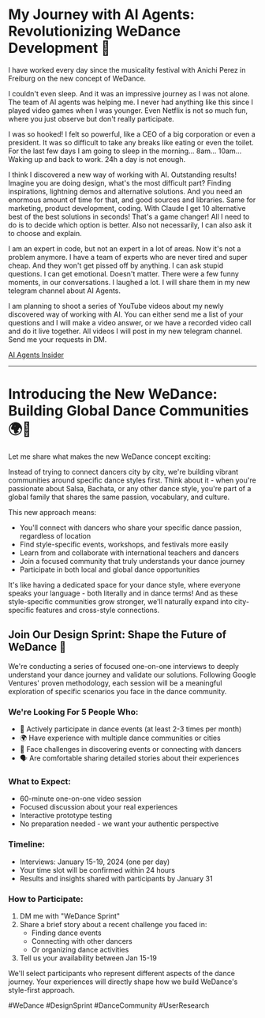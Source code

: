 # My Journey with AI Agents: Revolutionizing WeDance Development 🚀

I have worked every day since the musicality festival with Anichi Perez in Freiburg on the new concept of WeDance.

I couldn't even sleep. And it was an impressive journey as I was not alone. The team of AI agents was helping me. I never had anything like this since I played video games when I was younger. Even Netflix is not so much fun, where you just observe but don't really participate.

I was so hooked! I felt so powerful, like a CEO of a big corporation or even a president. It was so difficult to take any breaks like eating or even the toilet. For the last few days I am going to sleep in the morning... 8am... 10am... Waking up and back to work. 24h a day is not enough.

I think I discovered a new way of working with AI. Outstanding results! Imagine you are doing design, what's the most difficult part? Finding inspirations, lightning demos and alternative solutions. And you need an enormous amount of time for that, and good sources and libraries. Same for marketing, product development, coding. With Claude I get 10 alternative best of the best solutions in seconds! That's a game changer! All I need to do is to decide which option is better. Also not necessarily, I can also ask it to choose and explain.

I am an expert in code, but not an expert in a lot of areas. Now it's not a problem anymore. I have a team of experts who are never tired and super cheap. And they won't get pissed off by anything. I can ask stupid questions. I can get emotional. Doesn't matter. There were a few funny moments, in our conversations. I laughed a lot. I will share them in my new telegram channel about AI Agents.

I am planning to shoot a series of YouTube videos about my newly discovered way of working with AI. You can either send me a list of your questions and I will make a video answer, or we have a recorded video call and do it live together. All videos I will post in my new telegram channel. Send me your requests in DM.

[AI Agents Insider](https://t.me/AIAgentsInsider)

---

# Introducing the New WeDance: Building Global Dance Communities 🌍💃

Let me share what makes the new WeDance concept exciting:

Instead of trying to connect dancers city by city, we're building vibrant communities around specific dance styles first. Think about it - when you're passionate about Salsa, Bachata, or any other dance style, you're part of a global family that shares the same passion, vocabulary, and culture.

This new approach means:

- You'll connect with dancers who share your specific dance passion, regardless of location
- Find style-specific events, workshops, and festivals more easily
- Learn from and collaborate with international teachers and dancers
- Join a focused community that truly understands your dance journey
- Participate in both local and global dance opportunities

It's like having a dedicated space for your dance style, where everyone speaks your language - both literally and in dance terms! And as these style-specific communities grow stronger, we'll naturally expand into city-specific features and cross-style connections.

## Join Our Design Sprint: Shape the Future of WeDance 🌟

We're conducting a series of focused one-on-one interviews to deeply understand your dance journey and validate our solutions. Following Google Ventures' proven methodology, each session will be a meaningful exploration of specific scenarios you face in the dance community.

### We're Looking For 5 People Who:

- 💃 Actively participate in dance events (at least 2-3 times per month)
- 🌍 Have experience with multiple dance communities or cities
- 🎯 Face challenges in discovering events or connecting with dancers
- 🗣️ Are comfortable sharing detailed stories about their experiences

### What to Expect:

- 60-minute one-on-one video session
- Focused discussion about your real experiences
- Interactive prototype testing
- No preparation needed - we want your authentic perspective

### Timeline:

- Interviews: January 15-19, 2024 (one per day)
- Your time slot will be confirmed within 24 hours
- Results and insights shared with participants by January 31

### How to Participate:

1. DM me with "WeDance Sprint"
2. Share a brief story about a recent challenge you faced in:
   - Finding dance events
   - Connecting with other dancers
   - Or organizing dance activities
3. Tell us your availability between Jan 15-19

We'll select participants who represent different aspects of the dance journey. Your experiences will directly shape how we build WeDance's style-first approach.

#WeDance #DesignSprint #DanceCommunity #UserResearch
